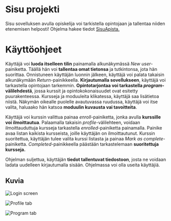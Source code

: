﻿# Sisu projekti

Sisu sovelluksen avulla opiskelija voi tarkistella opintojaan ja tallentaa niiden etenemisen helposti! Ohjelma hakee tiedot [SisuApista.](https://sis-tuni.funidata.fi/kori/swagger-ui/index.html?configUrl=/kori/v3/api-docs/swagger-config&filter=true)


# Käyttöohjeet
Käyttäjä voi **luoda itselleen tilin** painamalla alkunäkymässä _New user_-painiketta. Täällä hän voi **tallentaa omat tietonsa** ja tutkintonsa, jota hän suorittaa. Onnistuneen käyttäjän luonnin jälkeen, käyttäjä voi palata takaisin alkunäkymään _Return_-painikkeella. **Kirjautumalla sovellukseen**, käyttäjä voi tarkastella opintojaan tarkemmin. **Opintotarjontaa voi tarkastella _program_-välilehdestä**, jossa kurssit ja opintokokonaisuudet ovat esitetty puurakenteessa. Kursseja ja moduuleita klikatessa, käyttäjä saa lisätietoa niistä. Näkymän oikealle puolelle avautuvassa ruudussa, käyttäjä voi itse valita, haluaako hän katsoa **moduulin kuvausta vai tavoitteita**.

Käyttäjä voi kurssin valittua painaa _enroll_-painiketta, jonka avulla **kurssille voi ilmoittautua**. Palaamalla takaisin _profile_-välilehteen, voidaan ilmoittauduttuja kursseja tarkastella _enrolled_-painiketta painamalla. Painike avaa listan kaikista kursseista, joille käyttäjän on ilmoittautunut. Kurssin suoritettua, käyttäjän tulee valita kurssi listasta ja painaa _Mark as complete_-painiketta. _Completed_-painikkeella päästään tarkastelemaan **suoritettuja kursseja.**

Ohjelman suljettua, käyttäjän **tiedot tallentuvat tiedostoon**, josta ne voidaan ladata uudelleen kirjautumalla sisään. Ohjelmassa voi olla useita käyttäjiä.

## Kuvia

![Login screen](https://i.imgur.com/iBeRlpX.png)

![Profile tab](https://i.imgur.com/Sqkps0w.png)

![Program tab](https://i.imgur.com/0uyOnQt.png)
